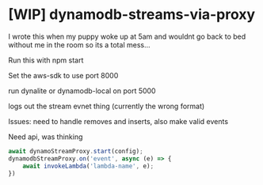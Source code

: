 # [WIP] dynamodb-streams-via-proxy

I wrote this when my puppy woke up at 5am and wouldnt go back to bed without me in the room so its a total mess...

Run this with npm start

Set the aws-sdk to use port 8000

run dynalite or dynamodb-local on port 5000

logs out the stream evnet thing (currently the wrong format)

Issues:
need to handle removes and inserts, also make valid events

Need api, was thinking

```javascript
await dynamoStreamProxy.start(config);
dynamodbStreamProxy.on('event', async (e) => {
    await invokeLambda('lambda-name', e);
})
```
